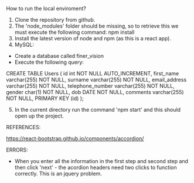 How to run the local enviroment? 
1) Clone the repository from github.
2) The 'node_modules' folder should be missing, so to retrieve this we must execute the following command:
npm install
3) Install the latest version of node and npm (as this is a react app).
4) MySQL:
- Create a database called finer_vision
- Execute the following query: 

CREATE TABLE Users (
    id int NOT NULL AUTO_INCREMENT,
    first_name varchar(255) NOT NULL,
    surname varchar(255) NOT NULL,
    email_address varchar(255) NOT NULL,
    telephone_number varchar(255) NOT NULL,
    gender char(1) NOT NULL,
    dob DATE NOT NULL,
    comments varchar(255) NOT NULL,
    PRIMARY KEY (id)
);

5) In the current directory run the command 'npm start' and this should open up the project.

REFERENCES:

https://react-bootstrap.github.io/components/accordion/

ERRORS:
- When you enter all the information in the first step and second step and then click 'next' - the acordion headers need two clicks to function correctly. This is an jquery problem.